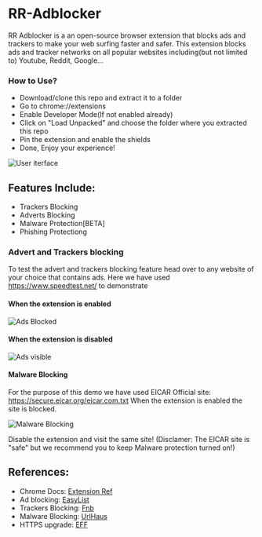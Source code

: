 # RR-Adblocker
RR Adblocker is a an open-source browser extension that blocks ads and trackers to make your web surfing faster and safer.
This extension blocks ads and tracker networks on all popular websites including(but not limited to) Youtube, Reddit, Google...

### How to Use?
- Download/clone this repo and extract it to a folder
- Go to chrome://extensions
- Enable Developer Mode(If not enabled already)
- Click on "Load Unpacked" and choose the folder where you extracted this repo
- Pin the extension and enable the shields
- Done, Enjoy your experience!

![User iterface](https://github.com/Rutuj-Runwal/RR-Adblocker/blob/main/Demos/1.png)

## Features Include:
- Trackers Blocking
- Adverts Blocking
- Malware Protection[BETA]
- Phishing Protectiong


### Advert and Trackers blocking

To test the advert and trackers blocking feature head over to any website of your choice that contains ads.
Here we have used https://www.speedtest.net/ to demonstrate

#### When the extension is enabled
![Ads Blocked](https://raw.githubusercontent.com/Rutuj-Runwal/RR-Adblocker/main/Demos/3.png)

#### When the extension is disabled
![Ads visible](https://raw.githubusercontent.com/Rutuj-Runwal/RR-Adblocker/main/Demos/7.png)

#### Malware Blocking

For the purpose of this demo we have used EICAR Official site: https://secure.eicar.org/eicar.com.txt
When the extension is enabled the site is blocked. 

![Malware Blocking](https://raw.githubusercontent.com/Rutuj-Runwal/RR-Adblocker/main/Demos/5.png)

Disable the extension and visit the same site! (Disclamer: The EICAR site is "safe" but we recommend you to keep Malware protection turned on!)


## References:
- Chrome Docs: [Extension Ref](https://developer.chrome.com/docs/extensions/reference/declarativeNetRequest/)
- Ad blocking: [EasyList](https://easylist.to/)
- Trackers Blocking: [Fnb](https://secure.fanboy.co.nz/)
- Malware Blocking: [UrlHaus](https://gitlab.com/curben/urlhaus-filter)
- HTTPS upgrade: [EFF](https://github.com/EFForg/https-everywhere/tree/master/docs)
